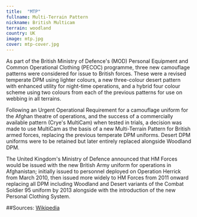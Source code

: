 ```yaml
---
title:  "MTP"
fullname: Multi-Terrain Pattern
nickname: British Multicam
terrain: woodland
country: UK
image: mtp.jpg
cover: mtp-cover.jpg
---
```

As part of the British Ministry of Defence's (MOD) Personal Equipment and Common Operational Clothing (PECOC) programme, three new camouflage patterns were considered for issue to British forces. These were a revised temperate DPM using lighter colours, a new three-colour desert pattern with enhanced utility for night-time operations, and a hybrid four colour scheme using two colours from each of the previous patterns for use on webbing in all terrains.

Following an Urgent Operational Requirement for a camouflage uniform for the Afghan theatre of operations, and the success of a commercially available pattern (Crye's MultiCam) when tested in trials, a decision was made to use MultiCam as the basis of a new Multi-Terrain Pattern for British armed forces, replacing the previous temperate DPM uniforms. Desert DPM uniforms were to be retained but later entirely replaced alongside Woodland DPM.

The United Kingdom's Ministry of Defence announced that HM Forces would be issued with the new British Army uniform for operations in Afghanistan; initially issued to personnel deployed on Operation Herrick from March 2010, then issued more widely to HM Forces from 2011 onward replacing all DPM including Woodland and Desert variants of the Combat Soldier 95 uniform by 2013 alongside with the introduction of the new Personal Clothing System.

##Sources:
[Wikipedia](https://en.wikipedia.org/wiki/Multi-Terrain_Pattern)
